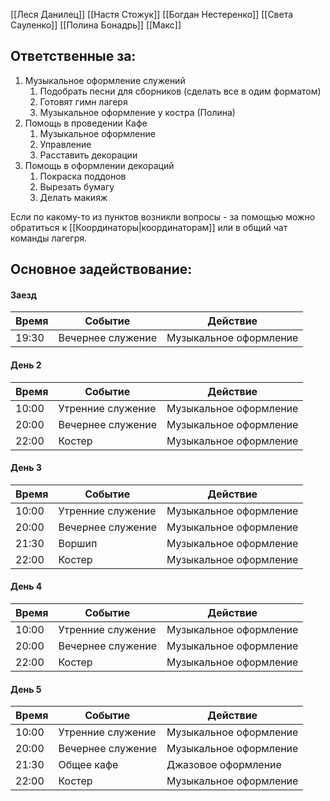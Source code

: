 [[Леся Данилец]]
[[Настя Стожук]]
[[Богдан Нестеренко]]
[[Света Сауленко]]
[[Полина Бонадрь]]
[[Макс]]

## Ответственные за:
1.  Музыкальное оформление служений
	1.  Подобрать песни для сборников (сделать все в одим форматом)
	2.  Готовят гимн лагеря
	3.  Музыкальное оформление у костра (Полина)
2.  Помощь в проведении Кафе
	1.  Музыкальное оформление
	2.  Управление
	3.  Расставить декорации
3.  Помощь в оформлении декораций 
	1.  Покраска поддонов
	2.  Вырезать бумагу
	3.  Делать макияж

Если по какому-то из пунктов возникли вопросы - за помощью можно обратиться к [[Координаторы|координаторам]] или в общий чат команды лагегря.

## Основное задействование:
#### Заезд
| Время | Событие           | Действие               |
| ----- | ----------------- | ---------------------- |
| 19:30 | Вечернее служение | Музыкальное оформление | 



#### День 2
| Время | Событие           | Действие                                           |
| ----- | ----------------- | -------------------------------------------------- |
| 10:00 | Утренние служение | Музыкальное оформление                             |
| 20:00 | Вечернее служение | Музыкальное оформление                             |
| 22:00 | Костер            | Музыкальное оформление                                    |


#### День 3
| Время | Событие           | Действие               |
| ----- | ----------------- | ---------------------- |
| 10:00 | Утренние служение | Музыкальное оформление |
| 20:00 | Вечернее служение | Музыкальное оформление |
| 21:30 | Воршип            | Музыкальное оформление |
| 22:00 | Костер            | Музыкальное оформление |

#### День 4
| Время | Событие           | Действие               |
| ----- | ----------------- | ---------------------- |
| 10:00 | Утренние служение | Музыкальное оформление |
| 20:00 | Вечернее служение | Музыкальное оформление |
| 22:00 | Костер            | Музыкальное оформление |

#### День 5
| Время | Событие           | Действие               |
| ----- | ----------------- | ---------------------- |
| 10:00 | Утренние служение | Музыкальное оформление |
| 20:00 | Вечернее служение | Музыкальное оформление |
| 21:30 | Общее кафе        | Джазовое оформление    | 
| 22:00 | Костер            | Музыкальное оформление |